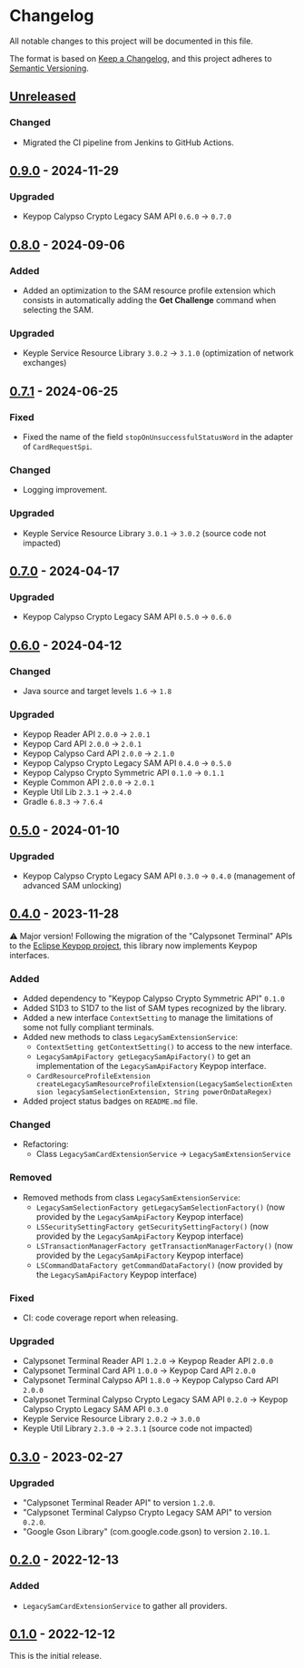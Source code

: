 # Changelog
All notable changes to this project will be documented in this file.

The format is based on [Keep a Changelog](https://keepachangelog.com/en/1.0.0/),
and this project adheres to [Semantic Versioning](https://semver.org/spec/v2.0.0.html).

## [Unreleased]
### Changed
- Migrated the CI pipeline from Jenkins to GitHub Actions.

## [0.9.0] - 2024-11-29
### Upgraded
- Keypop Calypso Crypto Legacy SAM API `0.6.0` -> `0.7.0`

## [0.8.0] - 2024-09-06
### Added
- Added an optimization to the SAM resource profile extension which consists in automatically adding the 
  **Get Challenge** command when selecting the SAM.
### Upgraded
- Keyple Service Resource Library `3.0.2` -> `3.1.0` (optimization of network exchanges)

## [0.7.1] - 2024-06-25
### Fixed
- Fixed the name of the field `stopOnUnsuccessfulStatusWord` in the adapter of `CardRequestSpi`. 
### Changed
- Logging improvement.
### Upgraded
- Keyple Service Resource Library `3.0.1` -> `3.0.2` (source code not impacted)

## [0.7.0] - 2024-04-17
### Upgraded
- Keypop Calypso Crypto Legacy SAM API `0.5.0` -> `0.6.0`

## [0.6.0] - 2024-04-12
### Changed
- Java source and target levels `1.6` -> `1.8`
### Upgraded
- Keypop Reader API `2.0.0` -> `2.0.1`
- Keypop Card API `2.0.0` -> `2.0.1`
- Keypop Calypso Card API `2.0.0` -> `2.1.0`
- Keypop Calypso Crypto Legacy SAM API `0.4.0` -> `0.5.0`
- Keypop Calypso Crypto Symmetric API `0.1.0` -> `0.1.1`
- Keyple Common API `2.0.0` -> `2.0.1`
- Keyple Util Lib `2.3.1` -> `2.4.0`
- Gradle `6.8.3` -> `7.6.4`

## [0.5.0] - 2024-01-10
### Upgraded
- Keypop Calypso Crypto Legacy SAM API `0.3.0` -> `0.4.0` (management of advanced SAM unlocking)

## [0.4.0] - 2023-11-28
:warning: Major version! Following the migration of the "Calypsonet Terminal" APIs to the
[Eclipse Keypop project](https://keypop.org), this library now implements Keypop interfaces.
### Added
- Added dependency to "Keypop Calypso Crypto Symmetric API" `0.1.0`
- Added S1D3 to S1D7 to the list of SAM types recognized by the library.
- Added a new interface `ContextSetting` to manage the limitations of some not fully compliant terminals.
- Added new methods to class `LegacySamExtensionService`:
  - `ContextSetting getContextSetting()` to access to the new interface.
  - `LegacySamApiFactory getLegacySamApiFactory()` to get an implementation of the `LegacySamApiFactory` Keypop interface.
  - `CardResourceProfileExtension createLegacySamResourceProfileExtension(LegacySamSelectionExtension legacySamSelectionExtension, String powerOnDataRegex)` 
- Added project status badges on `README.md` file.
### Changed
- Refactoring:
    - Class `LegacySamCardExtensionService` -> `LegacySamExtensionService`
### Removed
- Removed methods from class `LegacySamExtensionService`:
  - `LegacySamSelectionFactory getLegacySamSelectionFactory()` (now provided by the `LegacySamApiFactory` Keypop interface)
  - `LSSecuritySettingFactory getSecuritySettingFactory()` (now provided by the `LegacySamApiFactory` Keypop interface)
  - `LSTransactionManagerFactory getTransactionManagerFactory()` (now provided by the `LegacySamApiFactory` Keypop interface)
  - `LSCommandDataFactory getCommandDataFactory()` (now provided by the `LegacySamApiFactory` Keypop interface)
### Fixed
- CI: code coverage report when releasing.
### Upgraded
- Calypsonet Terminal Reader API `1.2.0` -> Keypop Reader API `2.0.0`
- Calypsonet Terminal Card API `1.0.0` -> Keypop Card API `2.0.0`
- Calypsonet Terminal Calypso API `1.8.0` -> Keypop Calypso Card API `2.0.0`
- Calypsonet Terminal Calypso Crypto Legacy SAM API `0.2.0` -> Keypop Calypso Crypto Legacy SAM API `0.3.0`
- Keyple Service Resource Library `2.0.2` -> `3.0.0`
- Keyple Util Library `2.3.0` -> `2.3.1` (source code not impacted)

## [0.3.0] - 2023-02-27
### Upgraded
- "Calypsonet Terminal Reader API" to version `1.2.0`.
- "Calypsonet Terminal Calypso Crypto Legacy SAM API" to version `0.2.0`.
- "Google Gson Library" (com.google.code.gson) to version `2.10.1`.
 
## [0.2.0] - 2022-12-13
### Added
- `LegacySamCardExtensionService` to gather all providers.

## [0.1.0] - 2022-12-12
This is the initial release.

[unreleased]: https://github.com/eclipse-keyple/keyple-card-calypso-crypto-legacysam-java-lib/compare/0.9.0...HEAD
[0.9.0]: https://github.com/eclipse-keyple/keyple-card-calypso-crypto-legacysam-java-lib/compare/0.8.0...0.9.0
[0.8.0]: https://github.com/eclipse-keyple/keyple-card-calypso-crypto-legacysam-java-lib/compare/0.7.1...0.8.0
[0.7.1]: https://github.com/eclipse-keyple/keyple-card-calypso-crypto-legacysam-java-lib/compare/0.7.0...0.7.1
[0.7.0]: https://github.com/eclipse-keyple/keyple-card-calypso-crypto-legacysam-java-lib/compare/0.6.0...0.7.0
[0.6.0]: https://github.com/eclipse-keyple/keyple-card-calypso-crypto-legacysam-java-lib/compare/0.5.0...0.6.0
[0.5.0]: https://github.com/eclipse-keyple/keyple-card-calypso-crypto-legacysam-java-lib/compare/0.4.0...0.5.0
[0.4.0]: https://github.com/eclipse-keyple/keyple-card-calypso-crypto-legacysam-java-lib/compare/0.3.0...0.4.0
[0.3.0]: https://github.com/eclipse-keyple/keyple-card-calypso-crypto-legacysam-java-lib/compare/0.2.0...0.3.0
[0.2.0]: https://github.com/eclipse-keyple/keyple-card-calypso-crypto-legacysam-java-lib/compare/0.1.0...0.2.0
[0.1.0]: https://github.com/eclipse-keyple/keyple-card-calypso-crypto-legacysam-java-lib/releases/tag/0.1.0